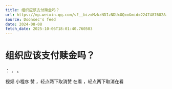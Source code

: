 ```yaml
---
title: 组织应该支付赎金吗？
url: https://mp.weixin.qq.com/s?__biz=MzkzNDIzNDUxOQ==&mid=2247487682&idx=4&sn=2fdb1860e800d8f6003dc8965138de5a
source: Doonsec's feed
date: 2024-08-08
fetch_date: 2025-10-06T18:01:40.760503
---
```


# 组织应该支付赎金吗？

：
，
。

视频
小程序
赞
，轻点两下取消赞
在看
，轻点两下取消在看